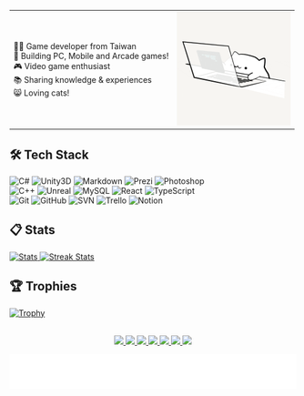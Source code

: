 <table style="border:none">
  <tr>
    <td>
      👨‍💻 Game developer from Taiwan <br/>
      🔨 Building PC, Mobile and Arcade games! <br/>
      🎮 Video game enthusiast <br/>
      📚 Sharing knowledge & experiences <br/>
      😸 Loving cats! <br/>
    </td>
    <td style="vertical-align: center">
      <img height="200" alt="Hello!" src="Pics/BongoCat.gif" >
    </td>
  </tr>
</table>

## 🛠️ Tech Stack

![C#](https://img.shields.io/badge/-C%23%20-05122A?style=flat&logo=csharp)
![Unity3D](https://img.shields.io/badge/-Unity3D-05122A?style=flat&logo=Unity)
![Markdown](https://img.shields.io/badge/-Markdown-05122A?style=flat&logo=Markdown)
![Prezi](https://img.shields.io/badge/-Prezi-05122A?style=flat&logo=Prezi)
![Photoshop](https://img.shields.io/badge/-Photoshop-05122A?style=flat&logo=adobephotoshop)
<br />
![C++](https://img.shields.io/badge/-C%2B%2B-05122A?style=flat&logo=cplusplus)
![Unreal](https://img.shields.io/badge/-Unreal-05122A?style=flat&logo=UnrealEngine)
![MySQL](https://img.shields.io/badge/-MySQL-05122A?style=flat&logo=MySQL)
![React](https://img.shields.io/badge/-React-05122A?style=flat&logo=React)
![TypeScript](https://img.shields.io/badge/-TypeScript-05122A?style=flat&logo=TypeScript)
<br />
![Git](https://img.shields.io/badge/-Git-05122A?style=flat&logo=git)
![GitHub](https://img.shields.io/badge/-GitHub-05122A?style=flat&logo=github)
![SVN](https://img.shields.io/badge/-SVN-05122A?style=flat&logo=Subversion)
![Trello](https://img.shields.io/badge/-Trello-05122A?style=flat&logo=Trello)
![Notion](https://img.shields.io/badge/-Notion-05122A?style=flat&logo=Notion)

## 📋 Stats

<div>
    <a href="https://github-readme-stats.vercel.app">
        <img width="44.3%" alt="Stats" src="https://github-readme-stats.vercel.app/api?&count_private=true&include_all_commits=true&username=snoopyuj&theme=onedark&custom_title=GitHub+Stats&hide_border=true"/>
    </a>
    <a href="https://github-readme-streak-stats.herokuapp.com">
        <img width="49%" alt="Streak Stats" src="https://github-readme-streak-stats.herokuapp.com/?user=snoopyuj&theme=onedark&hide_border=true"/>
    </a>
    <!--<a href="https://github-readme-stats.vercel.app">
        <img width="44.3%" alt="top-langs" src="https://github-readme-stats.vercel.app/api/top-langs/?username=snoopyuj&layout=compact&theme=onedark&custom_title=Most+Used+Languages&hide_border=true"/>
    </a>-->
</div>

## 🏆 Trophies

<div>
    <a href="https://github.com/ryo-ma/github-profile-trophy">
        <img width="45%" alt="Trophy" src="https://github-profile-trophy.vercel.app/?username=snoopyuj&row=2&column=4&theme=onedark&no-frame=true"/>
    </a>    
</div>

<!--## **Medium**

<table style="border:none">
<tr>
<td>
TODO
</td>
</tr>
</table>-->

<br />

<p id="socialIcons" align="center">
    <a href="mailto:bwaynesu@gmail.com" alt="bwaynesu@gmail.com">
        <img src="https://img.shields.io/badge/-✉️Email-c46a4c?style=flat-square&logo=email" />
    </a>
    <a href="https://portaly.cc/bwaynesu" alt="Portaly">
        <img src="https://img.shields.io/badge/-Portaly-862a83?style=flat-square&logo=portaly" />
    </a>
    <a href="https://linkedin.com/in/wayne-su-94804186" alt="LinkedIn">
        <img src="https://img.shields.io/badge/-LinkedIn-437ebc?style=flat-square&logo=linkedin" />
    </a>
    <a href="https://www.cakeresume.com/me/bwaynesu" alt="CakeResume">
        <img src="https://img.shields.io/badge/-CakeResume-13ab67?style=flat-square&logo=cakeresume" />
    </a>
    <a href="https://medium.com/@bwaynesu" alt="Medium">
        <img src="https://img.shields.io/badge/-Medium-black?style=flat-square&logo=medium" />
    </a>
    <a href="https://bwaynesu.wordpress.com/" alt="WordPress">
        <img src="https://img.shields.io/badge/-WordPress-0f8cc3?style=flat-square&logo=wordPress" />
    </a>
    <a href="https://discord.com/" alt="DC:ike2799">
        <img src="https://img.shields.io/badge/-DC%3A%0Aike2799-2530a2?style=flat-square&logo=discord" />
    </a>
</p>

<!-- https://loading.io/background/m-wave/ -->

![](Pics/footer.svg)
